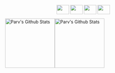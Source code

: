 <p align="center">
<a href="https://twitter.com/parvnarang10" target="blank"><img align="center" src="https://raw.githubusercontent.com/rahuldkjain/github-profile-readme-generator/master/src/images/icons/Social/twitter.svg" height="30" width="40" /></a>
<a href="https://in.linkedin.com/in/parv-narang-19b89a202" target="blank"><img align="center" src="https://raw.githubusercontent.com/rahuldkjain/github-profile-readme-generator/master/src/images/icons/Social/linked-in-alt.svg" height="30" width="40" /></a>
<a href="https://www.instagram.com/parvnarang10/" target="blank"><img align="center" src="https://raw.githubusercontent.com/rahuldkjain/github-profile-readme-generator/master/src/images/icons/Social/instagram.svg" height="30" width="40" /></a>
<a href="https://www.youtube.com/channel/UCSLwxOBMuUXSYIHRtyDDYYw" target="blank"><img align="center" src="https://raw.githubusercontent.com/rahuldkjain/github-profile-readme-generator/master/src/images/icons/Social/youtube.svg" height="30" width="40" /></a>

<img align="center" height="160" src="https://github-readme-stats.vercel.app/api?username=ParvNarang&&show_icons=true&count_private=true&hide_border=true&hide_title=true&theme=shades-of-purple&title_color=blue&border_radius=1" alt="Parv's Github Stats"><img align="center" height="160" src="https://github-readme-stats.vercel.app/api/top-langs/?username=ParvNarang&layout=compact&hide_border=true&hide=CSS,HTML&theme=shades-of-purple&title_color=blue&border_radius=1" alt="Parv's Github Stats">

